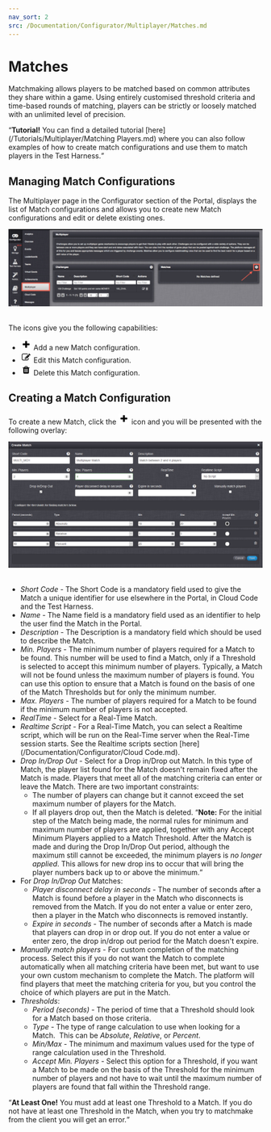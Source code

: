 ```yaml
---
nav_sort: 2
src: /Documentation/Configurator/Multiplayer/Matches.md
---
```


# Matches

Matchmaking allows players to be matched based on common attributes they share within a game. Using entirely customised threshold criteria and time-based rounds of matching, players can be strictly or loosely matched with an unlimited level of precision.

<q>**Tutorial!** You can find a detailed tutorial [here](/Tutorials/Multiplayer/Matching Players.md) where you can also follow examples of how to create match configurations and use them to match players in the Test Harness.</q>

## Managing Match Configurations

The Multiplayer page in the Configurator section of the Portal, displays the list of Match configurations and allows you to create new Match configurations and edit or delete existing ones.

![](img/Matches/1.png)  

The icons give you the following capabilities:

  * ![](/img/fa/plus.png) Add a new Match configuration.
  * ![](/img/fa/edit.png) Edit this Match configuration.
  * ![](/img/fa/trash.png) Delete this Match configuration.

## Creating a Match Configuration

To create a new Match, click the ![](/img/fa/plus.png) icon and you will be presented with the following overlay:

 ![](img/Matches/3.png)    

  * *Short Code* \- The Short Code is a mandatory field used to give the Match a unique identifier for use elsewhere in the Portal, in Cloud Code and the Test Harness.
  * *Name* \- The Name field is a mandatory field used as an identifier to help the user find the Match in the Portal.
  * *Description* \- The Description is a mandatory field which should be used to describe the Match.
  * *Min. Players* \- The minimum number of players required for a Match to be found. This number will be used to find a Match, only if a Threshold is selected to accept this minimum number of players. Typically, a Match will not be found unless the maximum number of players is found. You can use this option to ensure that a Match is found on the basis of one of the Match Thresholds but for only the minimum number.
  * *Max. Players* \- The number of players required for a Match to be found if the minimum number of players is not accepted.
  * *RealTime* \- Select for a Real-Time Match.
  * *Realtime Script* \- For a Real-Time Match, you can select a Realtime script, which will be run on the Real-Time server when the Real-Time session starts. See the Realtime scripts section [here](/Documentation/Configurator/Cloud Code.md).
  * *Drop In/Drop Out* \- Select for a Drop in/Drop out Match. In this type of Match, the player list found for the Match doesn't remain fixed after the Match is made. Players that meet all of the matching criteria can enter or leave the Match. There are two important constraints:
    * The number of players can change but it cannot exceed the set maximum number of players for the Match.
    * If all players drop out, then the Match is deleted.
  <q>**Note:** For the initial step of the Match being made, the normal rules for minimum and maximum number of players are applied, together with any Accept Minimum Players applied to a Match Threshold. After the Match is made and during the Drop In/Drop Out period, although the maximum still cannot be exceeded, the minimum players is *no longer applied*. This allows for new drop ins to occur that will bring the player numbers back up to or above the minimum.</q>
  * For *Drop In/Drop Out* Matches:
    * *Player disconnect delay in seconds* \- The number of seconds after a Match is found before a player in the Match who disconnects is removed from the Match. If you do not enter a value or enter zero, then a player in the Match who disconnects is removed instantly.
    * *Expire in seconds* \- The number of seconds after a Match is made that players can drop in or drop out. If you do not enter a value or enter zero, the drop in/drop out period for the Match doesn't expire.
  * *Manually match players* \- For custom completion of the matching process. Select this if you do not want the Match to complete automatically when all matching criteria have been met, but want to use your own custom mechanism to complete the Match. The platform will find players that meet the matching criteria for you, but you control the choice of which players are put in the Match.
  * *Thresholds*:
    * *Period (seconds)* \- The period of time that a Threshold should look for a Match based on those criteria.
    * *Type* \- The type of range calculation to use when looking for a Match.  This can be *Absolute*, *Relative*, or *Percent*.
    * *Min/Max* \- The minimum and maximum values used for the type of range calculation used in the Threshold.
    * *Accept Min. Players* \- Select this option for a Threshold, if you want a Match to be made on the basis of the Threshold for the minimum number of players and not have to wait until the maximum number of players are found that fall within the Threshold range.

  <q>**At Least One!** You must add at least one Threshold to a Match. If you do not have at least one Threshold in the Match, when you try to matchmake from the client you will get an error.</q>
